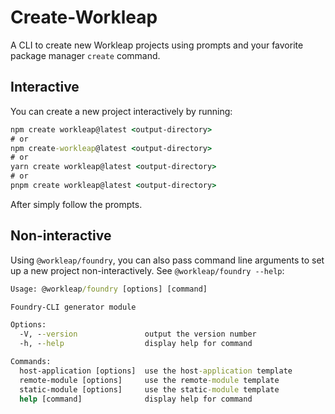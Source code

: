 # Create-Workleap

A CLI to create new Workleap projects using prompts and your favorite package manager `create` command.

## Interactive

You can create a new project interactively by running:

```cmd
npm create workleap@latest <output-directory>
# or
npm create-workleap@latest <output-directory>
# or
yarn create workleap@latest <output-directory>
# or
pnpm create workleap@latest <output-directory>
```
After simply follow the prompts.

## Non-interactive

Using `@workleap/foundry`, you can also pass command line arguments to set up a new project non-interactively. See `@workleap/foundry --help`:

```cmd
Usage: @workleap/foundry [options] [command]

Foundry-CLI generator module

Options:
  -V, --version               output the version number        
  -h, --help                  display help for command

Commands:
  host-application [options]  use the host-application template
  remote-module [options]     use the remote-module template   
  static-module [options]     use the static-module template   
  help [command]              display help for command
```
